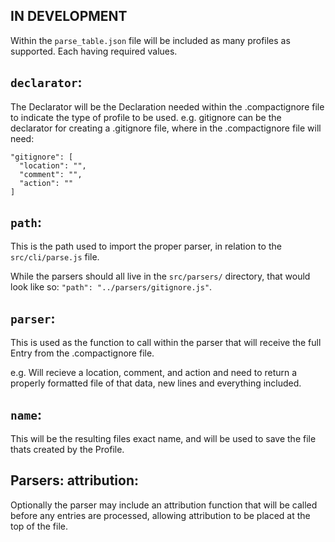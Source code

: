 ## IN DEVELOPMENT

Within the `parse_table.json` file will be included as many profiles as supported. Each having required values.

## `declarator`:

The Declarator will be the Declaration needed within the .compactignore file to indicate the type of profile to be used.
e.g. gitignore can be the declarator for creating a .gitignore file, where in the .compactignore file will need:

```(json)
"gitignore": [
  "location": "",
  "comment": "",
  "action": ""
]
```

## `path`:

This is the path used to import the proper parser, in relation to the `src/cli/parse.js` file.

While the parsers should all live in the `src/parsers/` directory, that would look like so: `"path": "../parsers/gitignore.js"`.

## `parser`:

This is used as the function to call within the parser that will receive the full Entry from the .compactignore file.

e.g. Will recieve a location, comment, and action and need to return a properly formatted file of that data, new lines and everything included.

## `name`:

This will be the resulting files exact name, and will be used to save the file thats created by the Profile.

## Parsers: attribution:

Optionally the parser may include an attribution function that will be called before any entries are processed, allowing attribution to be placed at the top of the file.
